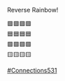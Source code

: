 Reverse Rainbow!

🟪🟪🟪🟪  
🟦🟦🟦🟦  
🟩🟩🟩🟩  
🟨🟨🟨🟨

[\#<span>Connections531</span>](https://social.lol/tags/Connections531)